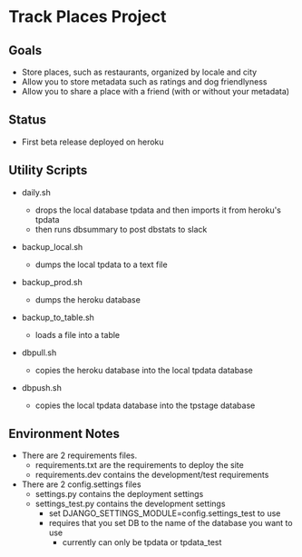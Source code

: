 Track Places Project
====================

## Goals
* Store places, such as restaurants, organized by locale and city
* Allow you to store metadata such as ratings and dog friendlyness
* Allow you to share a place with a friend (with or without your metadata)

## Status
* First beta release deployed on heroku

## Utility Scripts
* daily.sh
  * drops the local database tpdata and then imports it from heroku's tpdata
  * then runs dbsummary to post dbstats to slack

* backup\_local.sh
  * dumps the local tpdata to a text file

* backup\_prod.sh
  * dumps the heroku database

* backup\_to\_table.sh
  * loads a file into a table

* dbpull.sh
  * copies the heroku database into the local tpdata database

* dbpush.sh
  * copies the local tpdata database into the tpstage database

## Environment Notes

* There are 2 requirements files.
  * requirements.txt are the requirements to deploy the site
  * requirements.dev contains the development/test requirements
* There are 2 config.settings files
  * settings.py contains the deployment settings
  * settings\_test.py contains the development settings
    * set DJANGO\_SETTINGS\_MODULE=config.settings\_test to use
    * requires that you set DB to the name of the database you want to use
      * currently can only be tpdata or tpdata_test
